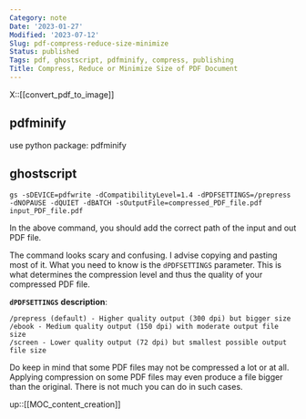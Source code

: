 ```yaml
---
Category: note
Date: '2023-01-27'
Modified: '2023-07-12'
Slug: pdf-compress-reduce-size-minimize
Status: published
Tags: pdf, ghostscript, pdfminify, compress, publishing
Title: Compress, Reduce or Minimize Size of PDF Document
---
```

X::[[convert_pdf_to_image]]

## pdfminify

use python package: pdfminify

## ghostscript

```
gs -sDEVICE=pdfwrite -dCompatibilityLevel=1.4 -dPDFSETTINGS=/prepress -dNOPAUSE -dQUIET -dBATCH -sOutputFile=compressed_PDF_file.pdf input_PDF_file.pdf
```

In the above command, you should add the correct path of the input and out PDF file.

The command looks scary and confusing. I advise copying and pasting most of it. What you need to know is the `dPDFSETTINGS` parameter. This is what determines the compression level and thus the quality of your compressed PDF file.

**`dPDFSETTINGS`** **description**:

```
/prepress (default) - Higher quality output (300 dpi) but bigger size
/ebook - Medium quality output (150 dpi) with moderate output file size
/screen - Lower quality output (72 dpi) but smallest possible output file size
```

Do keep in mind that some PDF files may not be compressed a lot or at all. Applying compression on some PDF files may even produce a file bigger than the original. There is not much you can do in such cases.

up::[[MOC_content_creation]]

